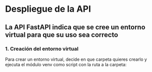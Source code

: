 # Despliegue de la API

## La API FastAPI indica que se cree un entorno virtual para que su uso sea correcto

### 1. Creación del entorno virtual

Para crear un entorno virtual, decide en que carpeta quieres crearlo y ejecuta el módulo venv como script con la ruta a la carpeta:
